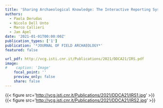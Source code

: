 ```yaml
---
title: 'Sharing Archaeological Knowledge: The Interactive Reporting System'
authors:
  - Paola Derudas
  - Nicolo Dell Unto
  - Marco Callieri
  - Jan Apel
date: '2021-01-01T00:00:00Z'
publication_types: ['1']
publication: '*JOURNAL OF FIELD ARCHAEOLOGY*'
featured: false

url_pdf: http://vcg.isti.cnr.it/Publications/2021/DDCA21/IRS.pdf
image:
#    caption: 'Image'
    focal_point: ''
    preview_only: false
    share: false
---
```

{{< figure src='http://vcg.isti.cnr.it/Publications/2021/DDCA21/IRS1.jpg' >}}
{{< figure src='http://vcg.isti.cnr.it/Publications/2021/DDCA21/IRS2.jpg' >}}
